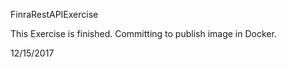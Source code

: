 FinraRestAPIExercise

This Exercise is finished.
Committing to publish image in Docker.

12/15/2017
